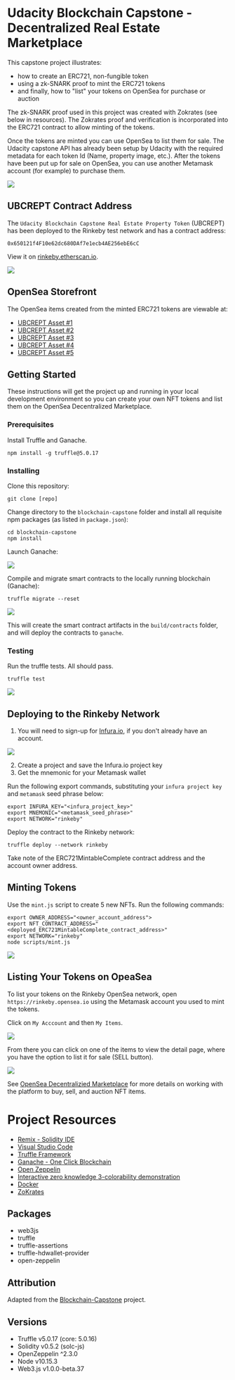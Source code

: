 # Udacity Blockchain Capstone - Decentralized Real Estate Marketplace

This capstone project illustrates:
* how to create an ERC721, non-fungible token
* using a zk-SNARK proof to mint the ERC721 tokens
* and finally, how to "list" your tokens on OpenSea for purchase or auction

The zk-SNARK proof used in this project was created with Zokrates (see below in resources). The Zokrates proof and verification is
incorporated into the ERC721 contract to allow minting of the tokens.

Once the tokens are minted you can use OpenSea to list them for sale. The Udacity capstone API has already been setup by Udacity 
with the required metadata for each token Id (Name, property image, etc.). After the tokens have been put up for sale on OpenSea,
you can use another Metamask account (for example) to purchase them.

![](images/opensea-items.png)

## UBCREPT Contract Address

The ```Udacity Blockchain Capstone Real Estate Property Token``` (UBCREPT) has been deployed to the Rinkeby test network and has a 
contract address:

```
0x650121f4F10e62dc680DAf7e1ecb4AE256ebE6cC
```

View it on [rinkeby.etherscan.io](https://rinkeby.etherscan.io/address/0x650121f4F10e62dc680DAf7e1ecb4AE256ebE6cC#tokentxnsErc721).

![](images/rinkeby-etherscan.png)

## OpenSea Storefront

The OpenSea items created from the minted ERC721 tokens are viewable at:

* [UBCREPT Asset #1](https://rinkeby.opensea.io/assets/0x650121f4F10e62dc680DAf7e1ecb4AE256ebE6cC/1?)
* [UBCREPT Asset #2](https://rinkeby.opensea.io/assets/0x650121f4F10e62dc680DAf7e1ecb4AE256ebE6cC/2?)
* [UBCREPT Asset #3](https://rinkeby.opensea.io/assets/0x650121f4F10e62dc680DAf7e1ecb4AE256ebE6cC/3?)
* [UBCREPT Asset #4](https://rinkeby.opensea.io/assets/0x650121f4F10e62dc680DAf7e1ecb4AE256ebE6cC/4?)
* [UBCREPT Asset #5](https://rinkeby.opensea.io/assets/0x650121f4F10e62dc680DAf7e1ecb4AE256ebE6cC/5?)


## Getting Started

These instructions will get the project up and running in your local development environment so you can create your own NFT tokens and list them on the OpenSea Decentralized Marketplace.

### Prerequisites

Install Truffle and Ganache. 

```
npm install -g truffle@5.0.17
```


### Installing

Clone this repository:

```
git clone [repo]
```

Change directory to the ```blockchain-capstone``` folder and install all requisite npm packages (as listed in ```package.json```):

```
cd blockchain-capstone
npm install
```

Launch Ganache:

![](images/ganache.png)


Compile and migrate smart contracts to the locally running blockchain (Ganache):

```
truffle migrate --reset
```

![](images/truffle-migrate.png)

This will create the smart contract artifacts in the ```build/contracts``` folder, and will deploy the contracts to ```ganache```.


### Testing

Run the truffle tests. All should pass.

```
truffle test
```

![](images/truffle-test.png)


## Deploying to the Rinkeby Network

1. You will need to sign-up for [Infura.io](https://infura.io), if you don't already have an account.

![](images/infura.png)

2. Create a project and save the Infura.io project key
3. Get the mnemonic for your Metamask wallet

Run the following export commands, substituting your ```infura project key``` and ```metamask``` seed phrase below:

```
export INFURA_KEY="<infura_project_key>"
export MNEMONIC="<metamask_seed_phrase>"
export NETWORK="rinkeby"
```

Deploy the contract to the Rinkeby network:

```
truffle deploy --network rinkeby
```

Take note of the ERC721MintableComplete contract address and the account owner address.

## Minting Tokens

Use the ```mint.js``` script to create 5 new NFTs. Run the following commands:

```
export OWNER_ADDRESS="<owner_account_address">
export NFT_CONTRACT_ADDRESS="<deployed_ERC721MintableComplete_contract_address>"
export NETWORK="rinkeby"
node scripts/mint.js
```

![](images/minted.png)


## Listing Your Tokens on OpeaSea

To list your tokens on the Rinkeby OpenSea network, open ```https://rinkeby.opensea.io``` using the Metamask account you used to mint the tokens.

Click on ```My Acccount``` and then ```My Items```.

![](images/opensea.png)


From there you can click on one of the items to view the detail page, where you have the option to list it for sale (SELL button).

![](images/opensea-item.png)


See [OpenSea Decentralizied Marketplace](https://docs.opensea.io/docs/getting-started) for more details on working with the platform to buy, sell, and auction NFT items.


# Project Resources

* [Remix - Solidity IDE](https://remix.ethereum.org/)
* [Visual Studio Code](https://code.visualstudio.com/)
* [Truffle Framework](https://truffleframework.com/)
* [Ganache - One Click Blockchain](https://truffleframework.com/ganache)
* [Open Zeppelin ](https://openzeppelin.org/)
* [Interactive zero knowledge 3-colorability demonstration](http://web.mit.edu/~ezyang/Public/graph/svg.html)
* [Docker](https://docs.docker.com/install/)
* [ZoKrates](https://github.com/Zokrates/ZoKrates)

## Packages

* web3js
* truffle
* truffle-assertions
* truffle-hdwallet-provider
* open-zeppelin

## Attribution

Adapted from the [Blockchain-Capstone](https://github.com/udacity/Blockchain-Capstone) project.

## Versions
* Truffle v5.0.17 (core: 5.0.16)
* Solidity v0.5.2 (solc-js)
* OpenZeppelin ^2.3.0
* Node v10.15.3
* Web3.js v1.0.0-beta.37
